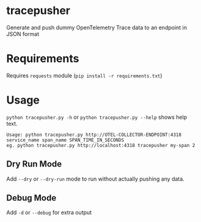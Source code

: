 # tracepusher
Generate and push dummy OpenTelemetry Trace data to an endpoint in JSON format

# Requirements
Requires `requests` module (`pip install -r requirements.txt`)

# Usage

`python tracepusher.py -h` or `python tracepusher.py --help` shows help text.

```
Usage: python tracepusher.py http://OTEL-COLLECTOR-ENDPOINT:4318 service_name span_name SPAN_TIME_IN_SECONDS
eg. python tracepusher.py http://localhost:4318 tracepusher my-span 2
```

## Dry Run Mode
Add `--dry` or `--dry-run` mode to run without actually pushing any data.

## Debug Mode
Add `-d` or `--debug` for extra output
